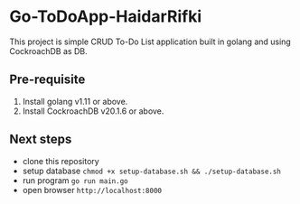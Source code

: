 # Go-ToDoApp-HaidarRifki

This project is simple CRUD To-Do List application built in golang and using CockroachDB as DB.

## Pre-requisite
1. Install golang v1.11 or above.
2. Install CockroachDB v20.1.6 or above.

## Next steps

- clone this repository
- setup database `chmod +x setup-database.sh && ./setup-database.sh`
- run program `go run main.go`
- open browser `http://localhost:8000`